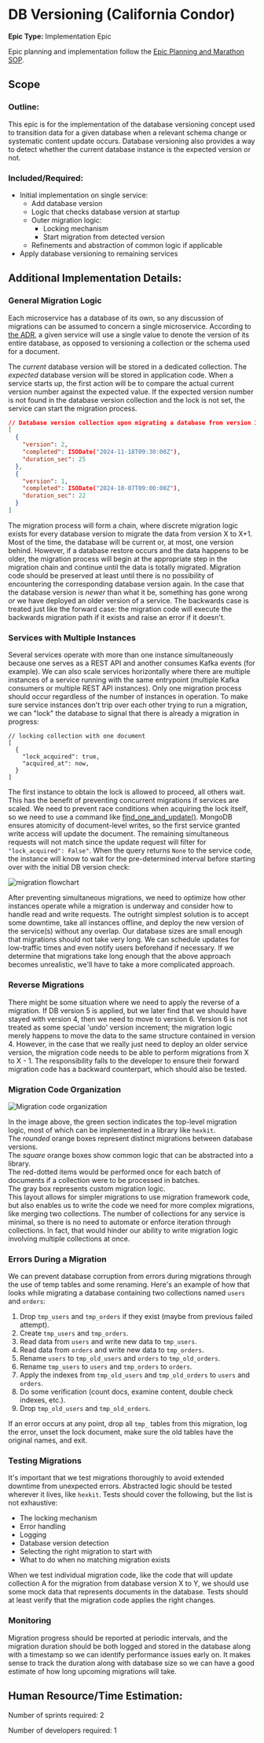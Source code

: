 # DB Versioning (California Condor)
**Epic Type:** Implementation Epic

Epic planning and implementation follow the
[Epic Planning and Marathon SOP](https://docs.ghga-dev.de/main/sops/sop001_epic_planning.html).

## Scope
### Outline:
This epic is for the implementation of the database versioning concept used to
transition data for a given database when a relevant schema change or systematic content
update occurs. Database versioning also provides a way to detect whether the current
database instance is the expected version or not. 


### Included/Required:
- Initial implementation on single service:
  - Add database version
  - Logic that checks database version at startup
  - Outer migration logic:
    - Locking mechanism
    - Start migration from detected version
  - Refinements and abstraction of common logic if applicable
- Apply database versioning to remaining services


## Additional Implementation Details:

### General Migration Logic

Each microservice has a database of its own, so any discussion of migrations can be
assumed to concern a single microservice. According to
[the ADR](https://github.com/ghga-de/adrs/pull/28), a given service will use a
single value to denote the version of its entire database, as opposed to versioning a
collection or the schema used for a document.

The *current* database version will be stored in a dedicated collection. The *expected*
database version will be stored in application code. When a service starts up, the
first action will be to compare the actual current version number against the expected
value. If the expected version number is not found in the database version collection
and the lock is not set, the service can start the migration process.

```json
// Database version collection upon migrating a database from version 1 to version 2:
[
  {
    "version": 2,
    "completed": ISODate("2024-11-18T09:30:00Z"),
    "duration_sec": 25
  },
  {
    "version": 1,
    "completed": ISODate("2024-10-07T09:00:00Z"),
    "duration_sec": 22
  }
]
```

The migration process will form a chain, where discrete migration logic exists for
every database version to migrate the data from version X to X+1. Most of the time, the
database will be current or, at most, one version behind. However, if a database restore
occurs and the data happens to be older, the migration process will begin at the
appropriate step in the migration chain and continue until the data is totally migrated.
Migration code should be preserved at least until there is no possibility of 
encountering the corresponding database version again. In the case that the database
version is *newer* than what it be, something has gone wrong *or* we have deployed
an older version of a service. The backwards case is treated just like the forward case:
the migration code will execute the backwards migration path if it exists and raise an
error if it doesn't.


### Services with Multiple Instances

Several services operate with more than one instance simultaneously because one serves
as a REST API and another consumes Kafka events (for example). We can also scale
services horizontally where there are multiple instances of a service running with the
same entrypoint (multiple Kafka consumers or multiple REST API instances). Only one
migration process should occur regardless of the number of instances in operation.
To make sure service instances don't trip over each other trying to run a migration,
we can "lock" the database to signal that there is already a migration in progress:

```
// locking collection with one document
[
  {
    "lock_acquired": true,
    "acquired_at": now,
  }
]
```

The first instance to obtain the lock is allowed to proceed, all others wait. This has
the benefit of preventing concurrent migrations if services are scaled. We need to
prevent race conditions when acquiring the lock itself, so we need to use a command like
[find_one_and_update()](https://pymongo.readthedocs.io/en/stable/api/pymongo/collection.html#pymongo.collection.Collection.find_one_and_update).
MongoDB ensures atomicity of document-level writes, so the first service granted write
access will update the document. The remaining simultaneous requests will not match
since the update request will filter for `"lock_acquired": False"`. When the query
returns `None` to the service code, the instance will know to wait for the pre-determined
interval before starting over with the initial DB version check:

![migration flowchart](./images/migration%20flowchart.png)

After preventing simultaneous migrations, we need to optimize how other instances
operate while a migration is underway and consider how to handle read and 
write requests. The outright simplest solution is to accept some downtime, take all
instances offline, and deploy the new version of the service(s) without any overlap.
Our database sizes are small enough that migrations should not take very long. We can
schedule updates for low-traffic times and even notify users beforehand if necessary.
If we determine that migrations take long enough that the above approach becomes
unrealistic, we'll have to take a more complicated approach.


### Reverse Migrations

There might be some situation where we need to apply the reverse of a migration.
If DB version 5 is applied, but we later find that we should have stayed with version 4,
then we need to move to version 6. Version 6 is not treated as some special 'undo'
version increment; the migration logic merely happens to move the data to the same
structure contained in version 4. However, in the case that we really just need to
deploy an older service version, the migration code needs to be able to perform
migrations from X to X - 1. The responsibility falls to the developer to ensure their
forward migration code has a backward counterpart, which should also be tested.

### Migration Code Organization

![Migration code organization](./images/migration%20code%20org.png)

In the image above, the green section indicates the top-level migration logic, most of
which can be implemented in a library like `hexkit`.  
The *rounded* orange boxes represent distinct migrations between database versions.  
The *square* orange boxes show common logic that can be abstracted into a library.  
The red-dotted items would be performed once for each batch of documents if a collection
were to be processed in batches.  
The gray box represents custom migration logic.  
This layout allows for simpler migrations to use migration framework code, but also
enables us to write the code we need for more complex migrations, like merging two
collections. The number of collections for any service is minimal, so there is no
need to automate or enforce iteration through collections. In fact, that would hinder
our ability to write migration logic involving multiple collections at once.

### Errors During a Migration

We can prevent database corruption from errors during migrations through the use of
temp tables and some renaming. Here's an example of how that looks while migrating a database containing two collections named `users` and `orders`:
1. Drop `tmp_users` and `tmp_orders` if they exist (maybe from previous failed attempt).
2. Create `tmp_users` and `tmp_orders`.
3. Read data from `users` and write new data to `tmp_users`.
4. Read data from `orders` and write new data to `tmp_orders`.
5. Rename `users` to `tmp_old_users` and `orders` to `tmp_old_orders`.
6. Rename `tmp_users` to `users` and `tmp_orders` to `orders`.
7. Apply the indexes from `tmp_old_users` and `tmp_old_orders` to `users` and `orders`.
8. Do some verification (count docs, examine content, double check indexes, etc.).
9. Drop `tmp_old_users` and `tmp_old_orders`.

If an error occurs at any point, drop all `tmp_` tables from this migration, log the
error, unset the lock document, make sure the old tables have the original names, and
exit.



### Testing Migrations

It's important that we test migrations thoroughly to avoid extended downtime from
unexpected errors.
Abstracted logic should be tested wherever it lives, like `hexkit`.
Tests should cover the following, but the list is not exhaustive:
- The locking mechanism
- Error handling
- Logging
- Database version detection
- Selecting the right migration to start with
- What to do when no matching migration exists

When we test individual migration code, like the code that will update collection A for
the migration from database version X to Y, we should use some mock data that represents
documents in the database.
Tests should at least verify that the migration code applies the right changes.


### Monitoring

Migration progress should be reported at periodic intervals, and the migration duration
should be both logged and stored in the database along with a timestamp so we can
identify performance issues early on. It makes sense to track the duration along with
database size so we can have a good estimate of how long upcoming migrations will take.


## Human Resource/Time Estimation:

Number of sprints required: 2

Number of developers required: 1
